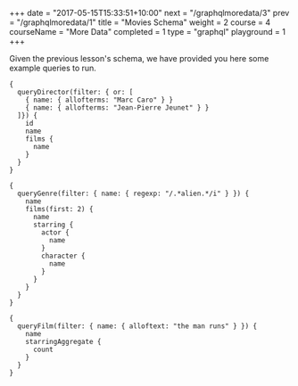 +++
date = "2017-05-15T15:33:51+10:00"
next = "/graphqlmoredata/3"
prev = "/graphqlmoredata/1"
title = "Movies Schema"
weight = 2
course = 4
courseName = "More Data"
completed = 1
type = "graphql"
playground = 1
+++

Given the previous lesson's schema, we have provided you here some example
queries to run.

```
{
  queryDirector(filter: { or: [
    { name: { allofterms: "Marc Caro" } }
    { name: { allofterms: "Jean-Pierre Jeunet" } }
  ]}) {
    id
    name
    films {
      name
    }
  }
}
```

```
{
  queryGenre(filter: { name: { regexp: "/.*alien.*/i" } }) {
    name
    films(first: 2) {
      name
      starring {
        actor {
          name
        }
        character {
          name
        }
      }
    }
  }
}
```

```
{
  queryFilm(filter: { name: { alloftext: "the man runs" } }) {
    name
    starringAggregate {
      count
    }
  }
}
```
